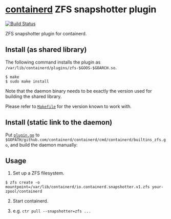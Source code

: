 # [containerd](https://github.com/containerd/containerd) ZFS snapshotter plugin

[![Build Status](https://travis-ci.org/AkihiroSuda/containerd-zfs.svg)](https://travis-ci.org/AkihiroSuda/containerd-zfs)

ZFS snapshotter plugin for containerd.

## Install (as shared library)

The following command installs the plugin as `/var/lib/containerd/plugins/zfs-$GOOS-$GOARCH.so`.

```console
$ make
$ sudo make install
```

Note that the daemon binary needs to be exactly the version used for building the shared library.

Please refer to [`Makefile`](./Makefile) for the version known to work with.

## Install (static link to the daemon)

Put [`plugin.go`](plugin.go) to `$GOPATH/github.com/containerd/containerd/cmd/containerd/builtins_zfs.go`, and build the daemon manually:


## Usage

1. Set up a ZFS filesystem.
```console
$ zfs create -o mountpoint=/var/lib/containerd/io.containerd.snapshotter.v1.zfs your-zpool/containerd
```

2. Start containerd.

3. e.g. `ctr pull --snapshotter=zfs ...`
